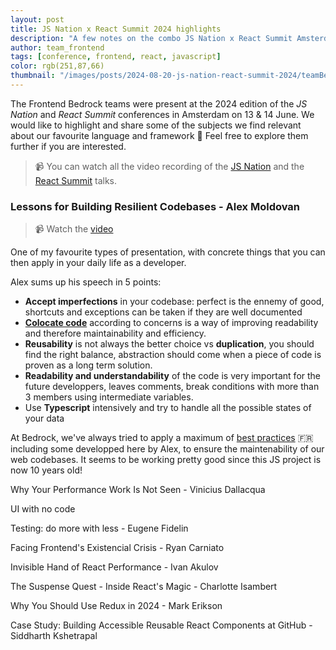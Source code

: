 ```yaml
---
layout: post
title: JS Nation x React Summit 2024 highlights
description: "A few notes on the combo JS Nation x React Summit Amsterdam 2024 conferences"
author: team_frontend
tags: [conference, frontend, react, javascript]
color: rgb(251,87,66)
thumbnail: "/images/posts/2024-08-20-js-nation-react-summit-2024/teamBedrock.jpg"
---
```


The Frontend Bedrock teams were present at the 2024 edition of the _JS Nation_ and _React Summit_ conferences in Amsterdam on 13 & 14 June. We would like to highlight and share some of the subjects we find relevant about our favourite language and framework 🙂 Feel free to explore them further if you are interested.

> 📹 You can watch all the video recording of the [JS Nation](https://gitnation.com/events/jsnation-2024/talks) and the [React Summit](https://gitnation.com/events/react-summit-2024/talks) talks.

### Lessons for Building Resilient Codebases - Alex Moldovan

> 📹 Watch the [video](https://gitnation.com/contents/lessons-for-building-resilient-codebases)

One of my favourite types of presentation, with concrete things that you can then apply in your daily life as a developer.

Alex sums up his speech in 5 points:

- **Accept imperfections** in your codebase: perfect is the ennemy of good, shortcuts and exceptions can be taken if they are well documented
- **[Colocate code](https://alexmoldovan.dev/code-bites/colocation-is-king)** according to concerns is a way of improving readability and therefore maintainability and efficiency.
- **Reusability** is not always the better choice vs **duplication**, you should find the right balance, abstraction should come when a piece of code is proven as a long term solution.
- **Readability and understandability** of the code is very important for the future developpers, leaves comments, break conditions with more than 3 members using intermediate variables.
- Use **Typescript** intensively and try to handle all the possible states of your data

At Bedrock, we've always tried to apply a maximum of [best practices](https://tech.bedrockstreaming.com/2021/09/01/bonnes-pratiques-web.html) 🇫🇷 including some developped here by Alex, to ensure the maintenability of our web codebases. It seems to be working pretty good since this JS project is now 10 years old!

Why Your Performance Work Is Not Seen - Vinicius Dallacqua

UI with no code

Testing: do more with less - Eugene Fidelin

Facing Frontend's Existencial Crisis - Ryan Carniato

Invisible Hand of React Performance - Ivan Akulov

The Suspense Quest - Inside React's Magic - Charlotte Isambert

Why You Should Use Redux in 2024 - Mark Erikson

Case Study: Building Accessible Reusable React Components at GitHub - Siddharth Kshetrapal
